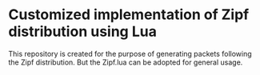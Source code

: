 # Customized implementation of Zipf distribution using Lua

This repository is created for the purpose of generating packets following the Zipf distribution. But the Zipf.lua can be adopted for general usage.
